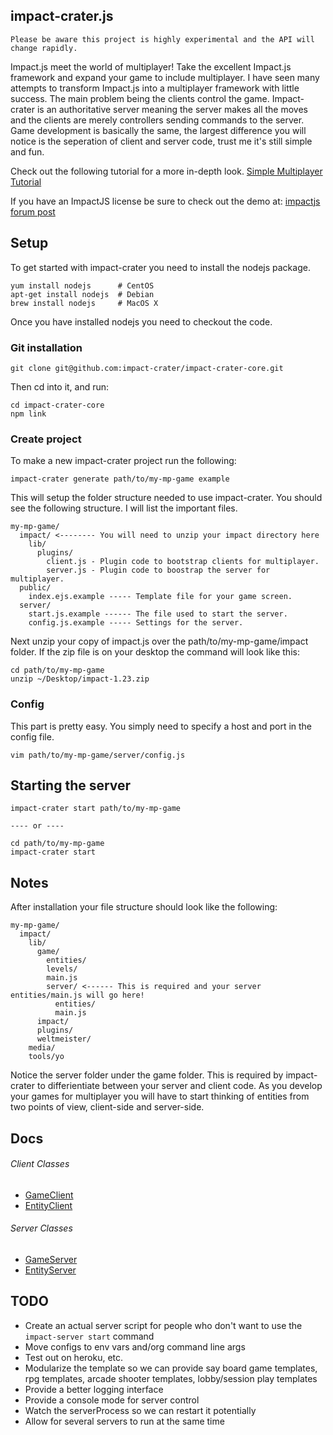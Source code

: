 ## impact-crater.js

    Please be aware this project is highly experimental and the API will change rapidly.

Impact.js meet the world of multiplayer! Take the excellent Impact.js framework and
expand your game to include multiplayer. I have seen many attempts to transform Impact.js into a
multiplayer framework with little success. The main problem being the clients control the game.
Impact-crater is an authoritative server meaning the server makes all the moves and the clients are
merely controllers sending commands to the server. Game development is basically the same, the largest
difference you will notice is the seperation of client and server code, trust me it's still simple and fun.

Check out the following tutorial for a more in-depth look.
[Simple Multiplayer Tutorial](https://github.com/impact-crater/impact-crater-core/wiki/Simple-Multiplayer-Tutorial)

If you have an ImpactJS license be sure to check out the demo at:
[impactjs forum post](http://impactjs.com/forums/private/easy-authoritative-impactjs-server)

## Setup

To get started with impact-crater you need to install the nodejs package.

    yum install nodejs      # CentOS
    apt-get install nodejs  # Debian
    brew install nodejs     # MacOS X

Once you have installed nodejs you need to checkout the code.

### Git installation

    git clone git@github.com:impact-crater/impact-crater-core.git

Then cd into it, and run:

    cd impact-crater-core
    npm link

### Create project

To make a new impact-crater project run the following:

    impact-crater generate path/to/my-mp-game example

This will setup the folder structure needed to use impact-crater. You should see the following structure. I will list the important files.

    my-mp-game/
      impact/ <-------- You will need to unzip your impact directory here
        lib/
          plugins/
            client.js - Plugin code to bootstrap clients for multiplayer.
            server.js - Plugin code to boostrap the server for multiplayer.
      public/
        index.ejs.example ----- Template file for your game screen.
      server/
        start.js.example ------ The file used to start the server.
        config.js.example ----- Settings for the server.

Next unzip your copy of impact.js over the path/to/my-mp-game/impact folder. If the zip file is on your desktop the command will look like this:

    cd path/to/my-mp-game
    unzip ~/Desktop/impact-1.23.zip

### Config

This part is pretty easy. You simply need to specify a host and port in the config file.

    vim path/to/my-mp-game/server/config.js

## Starting the server

    impact-crater start path/to/my-mp-game

    ---- or ----

    cd path/to/my-mp-game
    impact-crater start

## Notes

After installation your file structure should look like the following:

    my-mp-game/
      impact/
        lib/
          game/
            entities/
            levels/
            main.js
            server/ <------ This is required and your server entities/main.js will go here!
              entities/
              main.js
          impact/
          plugins/
          weltmeister/
        media/
        tools/yo

Notice the server folder under the game folder. This is required by impact-crater to differientiate between your server and client code. As you develop your games for multiplayer you will have to start thinking of entities from two points of
view, client-side and server-side.

## Docs

###### Client Classes
* [GameClient](https://github.com/cha55son/impact-crater/wiki/GameClient)
* [EntityClient](https://github.com/cha55son/impact-crater/wiki/EntityClient)

###### Server Classes
* [GameServer](https://github.com/cha55son/impact-crater/wiki/GameServer)
* [EntityServer](https://github.com/cha55son/impact-crater/wiki/EntityServer)

## TODO
* Create an actual server script for people who don't want to use the ```impact-server start``` command
* Move configs to env vars and/org command line args
* Test out on heroku, etc.
* Modularize the template so we can provide say board game templates, rpg templates, arcade shooter templates, lobby/session play templates
* Provide a better logging interface
* Provide a console mode for server control
* Watch the serverProcess so we can restart it potentially
* Allow for several servers to run at the same time

